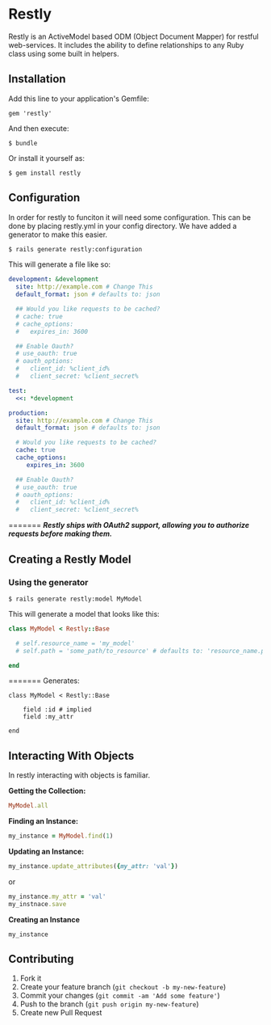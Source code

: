 # Restly

Restly is an ActiveModel based ODM (Object Document Mapper) for restful web-services. It includes the ability to define relationships to any Ruby class using some built in helpers.

## Installation

Add this line to your application's Gemfile:

    gem 'restly'

And then execute:

    $ bundle

Or install it yourself as:

    $ gem install restly

## Configuration
In order for restly to funciton it will need some configuration. This can be done by placing restly.yml in your config directory. We have added a generator to make this easier.

```sh
$ rails generate restly:configuration
```

This will generate a file like so:

```yaml
development: &development
  site: http://example.com # Change This
  default_format: json # defaults to: json

  ## Would you like requests to be cached?
  # cache: true
  # cache_options:
  #   expires_in: 3600

  ## Enable Oauth?
  # use_oauth: true
  # oauth_options:
  #   client_id: %client_id%
  #   client_secret: %client_secret%

test:
  <<: *development

production:
  site: http://example.com # Change This
  default_format: json # defaults to: json

  # Would you like requests to be cached?
  cache: true
  cache_options:
     expires_in: 3600

  ## Enable Oauth?
  # use_oauth: true
  # oauth_options:
  #   client_id: %client_id%
  #   client_secret: %client_secret%

```

=======
*__Restly ships with OAuth2 support, allowing you to authorize requests before making them.__*

## Creating a Restly Model

### Using the generator

```
$ rails generate restly:model MyModel
```

This will generate a model that looks like this:

```ruby
class MyModel < Restly::Base

  # self.resource_name = 'my_model'
  # self.path = 'some_path/to_resource' # defaults to: 'resource_name.pluralized'

end
```
=======
Generates:

```
class MyModel < Restly::Base

    field :id # implied
    field :my_attr

end
```

## Interacting With Objects

In restly interacting with objects is familiar.

__Getting the Collection:__

```ruby
MyModel.all
```

__Finding an Instance:__

```ruby
my_instance = MyModel.find(1)
```

__Updating an Instance:__

```ruby
my_instance.update_attributes({my_attr: 'val'})
```

or

```ruby
my_instance.my_attr = 'val'
my_instnace.save
```

__Creating an Instance__

```
my_instance
```

## Contributing

1. Fork it
2. Create your feature branch (`git checkout -b my-new-feature`)
3. Commit your changes (`git commit -am 'Add some feature'`)
4. Push to the branch (`git push origin my-new-feature`)
5. Create new Pull Request

